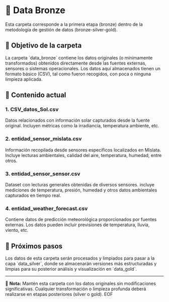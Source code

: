 # 📁 Data Bronze

Esta carpeta corresponde a la primera etapa (bronze) dentro de la metodología de gestión de datos (bronze-silver-gold).

## 📌 Objetivo de la carpeta

La carpeta \`data_bronze\` contiene los datos originales (o mínimamente transformados) obtenidos directamente desde las fuentes externas, sensores o sistemas operacionales. Los datos aquí almacenados tienen un formato básico (CSV), tal como fueron recogidos, con poca o ninguna limpieza aplicada.

## 📄 Contenido actual

### 1. **CSV_datos_Sol.csv**
Datos relacionados con información solar capturados desde la fuente original. Incluyen métricas como la irradiancia, temperatura ambiente, etc.

### 2. **entidad_sensor_mislata.csv**
Información recopilada desde sensores específicos localizados en Mislata. Incluye lecturas ambientales, calidad del aire, temperatura, humedad, entre otros.

### 3. **entidad_sensor_sensor.csv**
Dataset con lecturas generales obtenidas de diversos sensores. incluye mediciones de temperatura, presión, humedad y otros datos ambientales capturados en tiempo real.

### 4. **entidad_weather_forecast.csv**
Contiene datos de predicción meteorológica proporcionados por fuentes externas. Los datos pueden incluir previsiones de temperatura, lluvia, viento, etc.

## 🚩 Próximos pasos

Los datos de esta carpeta serán procesados y limpiados para pasar a la capa \`data_silver\`, donde se almacenarán versiones más estructuradas y limpias para su posterior análisis y visualización en \`data_gold\`.

---

📌 **Nota:** Mantén esta carpeta con los datos originales sin modificaciones significativas. Cualquier transformación o limpieza profunda deberá realizarse en etapas posteriores (silver o gold).
EOF
